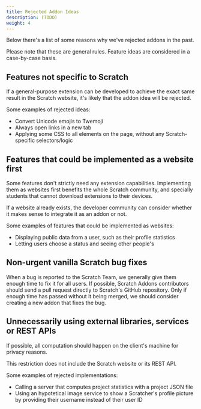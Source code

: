```yaml
---
title: Rejected Addon Ideas
description: (TODO)
weight: 4
---
```


<!-- Introduction TODO -->

Below there's a list of some reasons why we've rejected addons in the past.

Please note that these are general rules. Feature ideas are considered in a case-by-case basis.


## Features not specific to Scratch

If a general-purpose extension can be developed to achieve the exact same result in the Scratch website, it's likely that the addon idea will be rejected.

Some examples of rejected ideas:
- Convert Unicode emojis to Twemoji
- Always open links in a new tab
- Applying some CSS to all elements on the page, without any Scratch-specific selectors/logic


## Features that could be implemented as a website first

Some features don't strictly need any extension capabilities. Implementing them as websites first benefits the whole Scratch community, and specially students that cannot download extensions to their devices.

If a website already exists, the developer community can consider whether it makes sense to integrate it as an addon or not.

Some examples of features that could be implemented as websites:
- Displaying public data from a user, such as their profile statistics
- Letting users choose a status and seeing other people's


## Non-urgent vanilla Scratch bug fixes

When a bug is reported to the Scratch Team, we generally give them enough time to fix it for all users. If possible, Scratch Addons contributors should send a pull request directly to Scratch's GitHub repository. Only if enough time has passed without it being merged, we should consider creating a new addon that fixes the bug.


## Unnecessarily using external libraries, services or REST APIs

If possible, all computation should happen on the client's machine for privacy reasons.

This restriction does not include the Scratch website or its REST API.

Some examples of rejected implementations:
- Calling a server that computes project statistics with a project JSON file
- Using an hypotetical image service to show a Scratcher's profile picture by providing their username instead of their user ID
